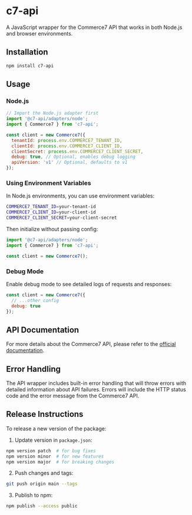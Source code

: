 # c7-api

A JavaScript wrapper for the Commerce7 API that works in both Node.js and browser environments.

## Installation

```bash
npm install c7-api
```

## Usage

### Node.js

```javascript
// Import the Node.js adapter first
import '@c7-api/adapters/node';
import { Commerce7 } from 'c7-api';

const client = new Commerce7({
  tenantId: process.env.COMMERCE7_TENANT_ID,
  clientId: process.env.COMMERCE7_CLIENT_ID,
  clientSecret: process.env.COMMERCE7_CLIENT_SECRET,
  debug: true, // Optional, enables debug logging
  apiVersion: 'v1' // Optional, defaults to v1
});
```

### Using Environment Variables

In Node.js environments, you can use environment variables:

```bash
COMMERCE7_TENANT_ID=your-tenant-id
COMMERCE7_CLIENT_ID=your-client-id
COMMERCE7_CLIENT_SECRET=your-client-secret
```

Then initialize without passing config:

```javascript
import '@c7-api/adapters/node';
import { Commerce7 } from 'c7-api';

const client = new Commerce7();
```

### Debug Mode

Enable debug mode to see detailed logs of requests and responses:

```javascript
const client = new Commerce7({
  // ...other config
  debug: true
});
```

## API Documentation

For more details about the Commerce7 API, please refer to the [official documentation](https://developer.commerce7.com/docs/commerce7-developer-docs).

## Error Handling

The API wrapper includes built-in error handling that will throw errors with detailed information about API failures. Errors will include the HTTP status code and the error message from the Commerce7 API.

## Release Instructions

To release a new version of the package:

1. Update version in `package.json`:
```bash
npm version patch  # for bug fixes
npm version minor  # for new features
npm version major  # for breaking changes
```

2. Push changes and tags:
```bash
git push origin main --tags
```

3. Publish to npm:
```bash
npm publish --access public
```